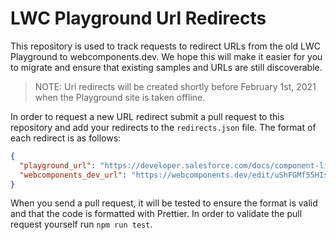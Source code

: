 # LWC Playground Url Redirects

This repository is used to track requests to redirect URLs from the old LWC Playground to webcomponents.dev. We hope this will make it easier for you to migrate and ensure that existing samples and URLs are still discoverable.

> NOTE: Url redirects will be created shortly before February 1st, 2021 when the Playground site is taken offline.

In order to request a new URL redirect submit a pull request to this repository and add your redirects to the `redirects.json` file. The format of each redirect is as follows:

```json
{
  "playground_url": "https://developer.salesforce.com/docs/component-library/tools/playground/7yD2PkxT7",
  "webcomponents_dev_url": "https://webcomponents.dev/edit/uShFGMf55HIszx4pgxi9"
}
```

When you send a pull request, it will be tested to ensure the format is valid and that the code is formatted with Prettier. In order to validate the pull request yourself run `npm run test`.
